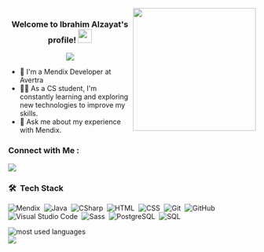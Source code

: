 
<img width="250" align="right" src="https://c.tenor.com/_DOBjnGspYAAAAAM/code-coding.gif">

<h3 align="center">
  Welcome to Ibrahim Alzayat's profile!
  <img src="https://media.giphy.com/media/hvRJCLFzcasrR4ia7z/giphy.gif" width="28">
</h3>

<!-- Typing SVG by DenverCoder1 - https://github.com/DenverCoder1/readme-typing-svg -->
<p align="center">
  <a href="https://github.com/DenverCoder1/readme-typing-svg"><img src="https://readme-typing-svg.herokuapp.com/?lines=Mendix%20Developer;Always%20learning%20new%20things&font=Fira%20Code&center=true&width=440&height=45&color=f75c7e&vCenter=true&size=22"></a>
</p> 

- 🏢 I'm a Mendix Developer at Avertra
- 👨‍💻 As a CS student, I'm constantly learning and exploring new technologies to improve my skills.
- 💬 Ask me about my experience with Mendix.


### Connect with Me :

<a href="https://www.linkedin.com/in/ibrahim-alzayat/" target="_blank"><img src="https://img.shields.io/badge/-Ibrahim%20Alzayat-0077B5?style=for-the-badge&logo=Linkedin&logoColor=white"/></a>

### 🛠 &nbsp;Tech Stack
![Mendix](https://img.shields.io/badge/-Mendix-05122A?style=flat&logo=Mendix&logoColor=0000CD)&nbsp;
![Java](https://img.shields.io/badge/-Java%20-05122A?style=flat&logo=Java)&nbsp;
![CSharp](https://img.shields.io/badge/-CSharp%20-05122A?style=flat&logo=CSharp)&nbsp;
![HTML](https://img.shields.io/badge/-HTML-05122A?style=flat&logo=HTML5)&nbsp;
![CSS](https://img.shields.io/badge/-CSS-05122A?style=flat&logo=CSS3&logoColor=1572B6)&nbsp;
![Git](https://img.shields.io/badge/-Git-05122A?style=flat&logo=git)&nbsp;
![GitHub](https://img.shields.io/badge/-GitHub-05122A?style=flat&logo=github)&nbsp;
![Visual Studio Code](https://img.shields.io/badge/-Visual%20Studio%20Code-05122A?style=flat&logo=visual-studio-code&logoColor=007ACC)&nbsp;
![Sass](https://img.shields.io/badge/-Sass-05122A?style=flat&logo=sass)&nbsp;
![PostgreSQL](https://img.shields.io/badge/-PostgreSQL-05122A?style=flat&logo=PostgreSQL)&nbsp;
![SQL](https://img.shields.io/badge/-SQL-05122A?style=flat&logo=SQL)&nbsp;



<img align="left" src="https://github-readme-stats.vercel.app/api/top-langs?username=ibrahimAlzayat&show_icons=true&locale=en&layout=compact&theme=radical" alt="most used languages" />
<br>
<a href="https://komarev.com/ghpvc/?username=ibrahimAlzayat&style=for-the-badge">
    <img src="https://komarev.com/ghpvc/?username=ibrahimAlzayat&style=for-the-badge">
</a>
